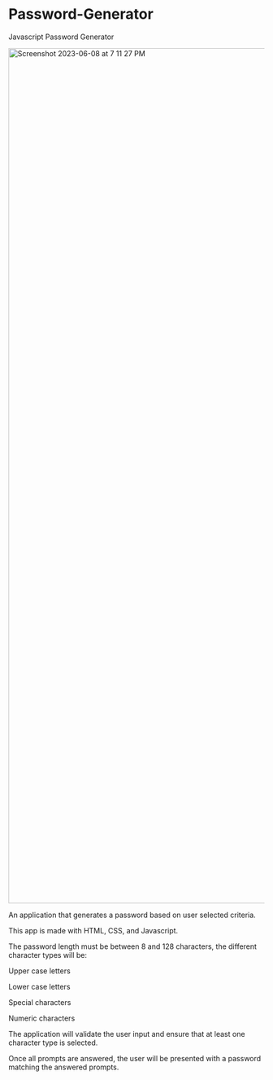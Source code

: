 # Password-Generator
Javascript Password Generator

[
](https://kjgolf9.github.io/Password-Generator/)
<img width="1680" alt="Screenshot 2023-06-08 at 7 11 27 PM" src="https://github.com/kjgolf9/Password-Generator/assets/129339387/31b837bb-3e64-4b66-9581-5b9552232004">


An application that generates a password based on user selected criteria. 

This app is made with HTML, CSS, and Javascript.

The password length must be between 8 and 128 characters, the different character types will be:

Upper case letters

Lower case letters

Special characters

Numeric characters


The application will validate the user input and ensure that at least one character type is selected.

Once all prompts are answered, the user will be presented with a password matching the answered prompts.
